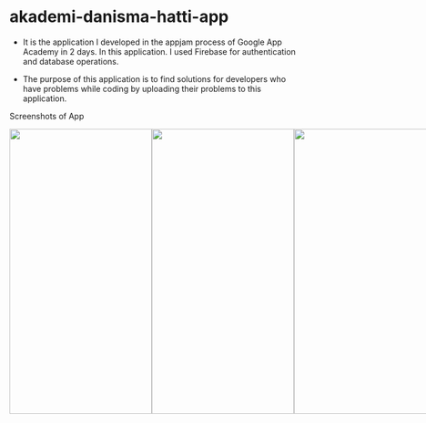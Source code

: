 # akademi-danisma-hatti-app

* It is the application I developed in the appjam process of Google App Academy in 2 days. In this application.
I used Firebase for authentication and database operations.

* The purpose of this application is to find solutions for developers who have problems while coding by uploading their problems to this application.

Screenshots of App
 

<div style="display:flex;">
  <img src="https://user-images.githubusercontent.com/46723964/231675588-cb544dfa-98bb-4f25-abcf-44eddc9c65c1.png" width="250" height="500" />
  <img src="https://user-images.githubusercontent.com/46723964/231675670-d66fc89c-dcc6-47b1-ad99-cbcc8d234dad.png" width="250" height="500" />
  <img src="https://user-images.githubusercontent.com/46723964/231676985-4e72a01e-302f-4acd-8c4d-b8fafc1d15c6.png" width="250" height="500" />
  <img src="https://user-images.githubusercontent.com/46723964/231675685-8537dda9-0df5-4235-885f-378d6e03d73b.png" width="250" height="500" />
  <img src="https://user-images.githubusercontent.com/46723964/231675690-fbe7094d-a66e-4c6b-a8be-b34dc2d33902.png" width="250" height="500" />
  <img src="https://user-images.githubusercontent.com/46723964/231675695-aaa5aa4f-2610-4d84-a36e-195c8a31188e.png" width="250" height="500" />
</div>
